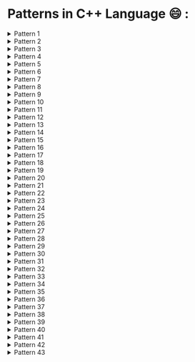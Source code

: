 # Patterns in C++ Language :smile: :

<details>
<summary>Pattern 1</summary>
<img src="Pattern1/Pattern1.PNG">
</details>

<details>
<summary>Pattern 2</summary>
<img src="Pattern2/Pattern2.jpg">
</details>

<details>
<summary>Pattern 3</summary>
<img src="Pattern3/Pattern3.jpg">
</details>

<details>
<summary>Pattern 4</summary>
<img src="Pattern4/Pattern4.jpg">
</details>

<details>
<summary>Pattern 5</summary>
<img src="Pattern5/Pattenr5.jpg">
</details>

<details>
<summary>Pattern 6</summary>
<img src="Pattern6/Pattern6.jpg">
</details>

<details>
<summary>Pattern 7</summary>
<img src="Pattern7/Pattern7.jpg">
</details>

<details>
<summary>Pattern 8</summary>
<img src="Pattern8/Pattern8.jpg">
</details>

<details>
<summary>Pattern 9</summary>
<img src="Pattern9/Pattern 9.jpg">
</details>

<details>
<summary>Pattern 10</summary>
<img src="Pattern10/Pattern10.jpg">
</details>

<details>
<summary>Pattern 11</summary>
<img src="Pattern11/Pattern11.jpg">
</details>

<details>
<summary>Pattern 12</summary>
<img src="Pattern12/Pattern12.jpg">
</details>

<details>
<summary>Pattern 13</summary>
<img src="Pattern13/Pattern13.jpg">
</details>

<details>
<summary>Pattern 14</summary>
<img src="Pattern14/Pattern14.jpg">
</details>

<details>
<summary>Pattern 15</summary>
<img src="Pattern15/Pattern15.jpg">
</details>

<details>
<summary>Pattern 16</summary>
<img src="Pattern16/Pattern16.jpg">
</details>

<details>
<summary>Pattern 17</summary>
<img src="Pattern17/Pattern17.jpg">
</details>

<details>
<summary>Pattern 18</summary>
<img src="Pattern18/Pattern18.jpg">
</details>

<details>
<summary>Pattern 19</summary>
<img src="Pattern19/Pattern19.jpg">
</details>

<details>
<summary>Pattern 20</summary>
<img src="Pattern20/Pattern20.jpg">
</details>

<details>
<summary>Pattern 21</summary>
<img src="Pattern21/Pattern21.jpg">
</details>

<details>
<summary>Pattern 22</summary>
<img src="Pattern22/Pattern22.jpg">
</details>

<details>
<summary>Pattern 23</summary>
<img src="Pattern23/Pattern23.jpg">
</details>

<details>
<summary>Pattern 24</summary>
<img src="Pattern24/Pattern24.jpg">
</details>

<details>
<summary>Pattern 25</summary>
<img src="Pattern25/Pattern25.jpg">
</details>

<details>
<summary>Pattern 26</summary>
<img src="Pattern26/Pattern26.jpg">
</details>

<details>
<summary>Pattern 27</summary>
<img src="Pattern27/Pattern27.jpg">
</details>

<details>
<summary>Pattern 28</summary>
<img src="Pattern28/Pattern28.jpg">
</details>

<details>
<summary>Pattern 29</summary>
<img src="Pattern29/Pattern29.jpg">
</details>

<details>
<summary>Pattern 30</summary>
<img src="Pattern30/Pattern30.jpg">
</details>

<details>
<summary>Pattern 31</summary>
<img src="Pattern31/Pattern31.jpg">
</details>

<details>
<summary>Pattern 32</summary>
<img src="Pattern32/Pattern32.jpg">
</details>

<details>
<summary>Pattern 33</summary>
<img src="Pattern33/Pattern33.jpg">
</details>

<details>
<summary>Pattern 34</summary>
<img src="Pattern34/Pattern34.jpg">
</details>

<details>
<summary>Pattern 35</summary>
<img src="Pattern35/Pattern35.jpg">
</details>

<details>
<summary>Pattern 36</summary>
<img src="Pattern36/Pattern36.jpg">
</details>

<details>
<summary>Pattern 37</summary>
<img src="Pattern37/Pattern37.jpg">
</details>

<details>
<summary>Pattern 38</summary>
<img src="Pattern38/Pattern38.jpg">
</details>

<details>
<summary>Pattern 39</summary>
<img src="Pattern39/Pattern39.jpg">
</details>

<details>
<summary>Pattern 40</summary>
<img src="Pattern40/Pattern40.jpg">
</details>

<details>
<summary>Pattern 41</summary>
<img src="Pattern41/Pattern41.jpg">
</details>

<details>
<summary>Pattern 42</summary>
<img src="Pattern42/Pattern42.jpg">
</details>

<details>
<summary>Pattern 43</summary>
<img src="Pattern43/Pattern43.jpg">
</details>


